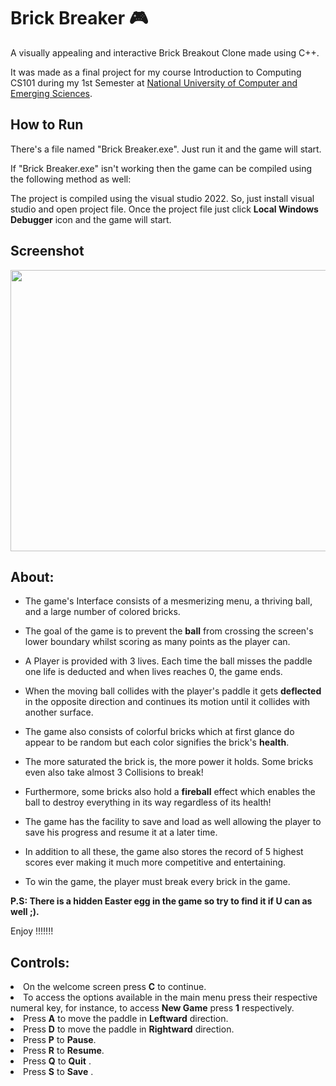 # Brick Breaker 🎮 

A visually appealing and interactive Brick Breakout Clone made using C++. 

It was made as a final project for my course Introduction to Computing CS101 during my 1st Semester at [National University of Computer and Emerging Sciences](http://nu.edu.pk/).

## How to Run

There's a file named "Brick Breaker.exe". Just run it and the game will start.

If "Brick Breaker.exe" isn't working then the game can be compiled using the following method as well:

The project is compiled using the visual studio 2022. So, just install visual studio and open project file. Once the project file just click <b>Local Windows Debugger</b> icon and the game will start.


## Screenshot

<img src="https://user-images.githubusercontent.com/114104536/214608103-2b86cc93-a0ec-4e76-b60a-b07409732a07.png" width=700 height=450></img>

About:                      
-----------------------------

* The game's Interface consists of a mesmerizing menu, a thriving ball, and a large number of colored bricks.
 
* The goal of the game is to prevent the **ball** from crossing the screen's lower boundary whilst scoring as many points as the player can.
 
* A Player is provided with 3 lives. Each time the ball misses the paddle one life is deducted and when lives reaches 0, the game ends.
 
* When the moving  ball collides with the player's paddle it gets **deflected** in the opposite direction and continues its motion until it collides with another surface.

* The game also consists of colorful bricks which at first glance do appear to be random but each color signifies the brick's **health**.
   
* The more saturated the brick is, the more power it holds. Some bricks even also take almost 3 Collisions to break!

* Furthermore, some bricks also hold a **fireball** effect which enables the ball to destroy everything in its way regardless of its health! 
    
* The game has the facility to save and load as well allowing the player to save his progress and resume it at a later time.

* In addition to all these, the game also stores the record of 5 highest scores ever making it much more competitive and entertaining.  

* To win the game, the player must break every brick in the game.

<b>P.S: There is a hidden Easter egg in the game so try to find it if U can as well ;).</b>

Enjoy !!!!!!!

<h2>Controls:</h2>
<li>On the welcome screen press <b>C</b> to continue.</li>
<li>To access the options available in the main menu press their respective numeral key, for instance, to access <b>New Game</b> press <b>1</b> respectively.</li>
<li> Press <b>A</b> to move the paddle in <b>Leftward</b> direction. </li>
<li> Press <b>D</b> to move the paddle in <b>Rightward</b> direction. </li>
<li> Press <b>P</b> to  <b>Pause</b>. </li>
<li> Press <b>R</b> to  <b>Resume</b>.  </li>
<li> Press <b>Q</b> to  <b>Quit</b> .</li> 
<li> Press <b>S</b> to  <b>Save</b> .</li> 
   

